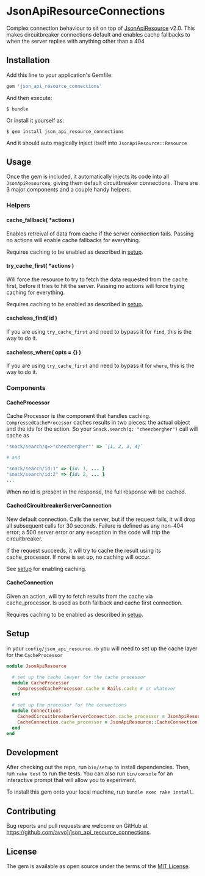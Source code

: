 # JsonApiResourceConnections

Complex connection behaviour to sit on top of [JsonApiResource](http://github.com/avvo/json_api_resource) v2.0. This makes circuitbreaker connections default and enables cache fallbacks to when the server replies with anything other than a 404

## Installation

Add this line to your application's Gemfile:

```ruby
gem 'json_api_resource_connections'
```

And then execute:

    $ bundle

Or install it yourself as:

    $ gem install json_api_resource_connections

And it should auto magically inject itself into `JsonApiResource::Resource`

## Usage

Once the gem is included, it automatically injects its code into all `JsonApiResource`s, giving them default circuitbreaker connections. There are 3 major components and a couple handy helpers.

### Helpers

#### cache_fallback( *actions )

Enables retreival of data from cache if the server connection fails. Passing no actions will enable cache fallbacks for everything. 

Requires caching to be enabled as described in [setup](#setup).

#### try_cache_first( *actions )

Will force the resource to try to fetch the data requested from the cache first, before it tries to hit the server. Passing no actions will force trying caching for everything.

Requires caching to be enabled as described in [setup](#setup).

#### cacheless_find( id )

If you are using `try_cache_first` and need to bypass it for `find`, this is the way to do it.

#### cacheless_where( opts = {} )

If you are using `try_cache_first` and need to bypass it for `where`, this is the way to do it.

### Components

#### CacheProcessor

Cache Processor is the component that handles caching. `CompressedCacheProcessor` caches results in two pieces: the actual object and the ids for the action. So your `Snack.search(q: "cheezbergher")` call will cache as 
``` ruby
'snack/search/q=>"cheezbergher"' => `[1, 2, 3, 4]`

# and

"snack/search/id:1" => {id: 1, ... }
"snack/search/id:2" => {id: 2, ... }
...
```

When no id is present in the response, the full response will be cached.

#### CachedCircuitbreakerServerConnection

New default connection. Calls the server, but if the request fails, it will drop all subsequent calls for 30 seconds. Failure is defined as any non-404 error; a 500 server error or any exception in the code will trip the circuitbreaker.

If the request succeeds, it will try to cache the result using its cache_processor. If none is set up, no caching will occur. 

See [setup](#setup) for enabling caching.

#### CacheConnection

Given an action, will try to fetch results from the cache via cache_processor. Is used as both fallback and cache first connection. 

Requires caching to be enabled as described in [setup](#setup).

## Setup

In your `config/json_api_resource.rb` you will need to set up the cache layer for the `CacheProcessor`

```ruby
module JsonApiResource

  # set up the cache lawyer for the cache processor
  module CacheProcessor
    CompressedCacheProcessor.cache = Rails.cache # or whatever
  end

  # set up the processor for the connections
  module Connections
    CachedCircuitbreakerServerConnection.cache_processor = JsonApiResource::CacheProcessor::CompressedCacheProcessor
    CacheConnection.cache_processor = JsonApiResource::CacheConnection::CompressedCacheProcessor
  end
end
```

## Development

After checking out the repo, run `bin/setup` to install dependencies. Then, run `rake test` to run the tests. You can also run `bin/console` for an interactive prompt that will allow you to experiment.

To install this gem onto your local machine, run `bundle exec rake install`.

## Contributing

Bug reports and pull requests are welcome on GitHub at https://github.com/avvo]/json_api_resource_connections.


## License

The gem is available as open source under the terms of the [MIT License](http://opensource.org/licenses/MIT).

